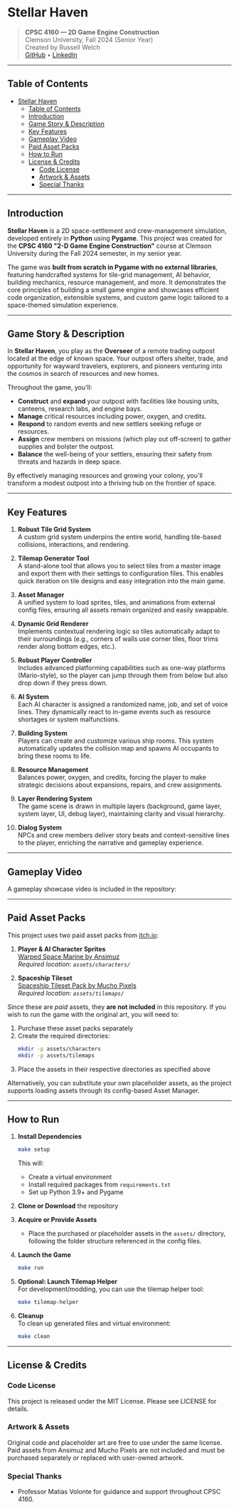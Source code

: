 # Stellar Haven

> **CPSC 4160 — 2D Game Engine Construction**  
> Clemson University, Fall 2024 (Senior Year)  
> Created by Russell Welch  
> [GitHub](https://github.com/russellocean) • [LinkedIn](https://linkedin.com/in/russelldoescode)

---

## Table of Contents

- [Stellar Haven](#stellar-haven)
  - [Table of Contents](#table-of-contents)
  - [Introduction](#introduction)
  - [Game Story \& Description](#game-story--description)
  - [Key Features](#key-features)
  - [Gameplay Video](#gameplay-video)
  - [Paid Asset Packs](#paid-asset-packs)
  - [How to Run](#how-to-run)
  - [License \& Credits](#license--credits)
    - [Code License](#code-license)
    - [Artwork \& Assets](#artwork--assets)
    - [Special Thanks](#special-thanks)

---

## Introduction

**Stellar Haven** is a 2D space-settlement and crew-management simulation, developed entirely in **Python** using **Pygame**. This project was created for the **CPSC 4160 "2-D Game Engine Construction"** course at Clemson University during the Fall 2024 semester, in my senior year.

The game was **built from scratch in Pygame with no external libraries**, featuring handcrafted systems for tile-grid management, AI behavior, building mechanics, resource management, and more. It demonstrates the core principles of building a small game engine and showcases efficient code organization, extensible systems, and custom game logic tailored to a space-themed simulation experience.

---

## Game Story & Description

In **Stellar Haven**, you play as the **Overseer** of a remote trading outpost located at the edge of known space. Your outpost offers shelter, trade, and opportunity for wayward travelers, explorers, and pioneers venturing into the cosmos in search of resources and new homes.

Throughout the game, you'll:

- **Construct** and **expand** your outpost with facilities like housing units, canteens, research labs, and engine bays.
- **Manage** critical resources including power, oxygen, and credits.
- **Respond** to random events and new settlers seeking refuge or resources.
- **Assign** crew members on missions (which play out off-screen) to gather supplies and bolster the outpost.
- **Balance** the well-being of your settlers, ensuring their safety from threats and hazards in deep space.

By effectively managing resources and growing your colony, you'll transform a modest outpost into a thriving hub on the frontier of space.

---

## Key Features

1. **Robust Tile Grid System**  
   A custom grid system underpins the entire world, handling tile-based collisions, interactions, and rendering.

2. **Tilemap Generator Tool**  
   A stand-alone tool that allows you to select tiles from a master image and export them with their settings to configuration files. This enables quick iteration on tile designs and easy integration into the main game.

3. **Asset Manager**  
   A unified system to load sprites, tiles, and animations from external config files, ensuring all assets remain organized and easily swappable.

4. **Dynamic Grid Renderer**  
   Implements contextual rendering logic so tiles automatically adapt to their surroundings (e.g., corners of walls use corner tiles, floor trims render along bottom edges, etc.).

5. **Robust Player Controller**  
   Includes advanced platforming capabilities such as one-way platforms (Mario-style), so the player can jump through them from below but also drop down if they press down.

6. **AI System**  
   Each AI character is assigned a randomized name, job, and set of voice lines. They dynamically react to in-game events such as resource shortages or system malfunctions.

7. **Building System**  
   Players can create and customize various ship rooms. This system automatically updates the collision map and spawns AI occupants to bring these rooms to life.

8. **Resource Management**  
   Balances power, oxygen, and credits, forcing the player to make strategic decisions about expansions, repairs, and crew assignments.

9. **Layer Rendering System**  
   The game scene is drawn in multiple layers (background, game layer, system layer, UI, debug layer), maintaining clarity and visual hierarchy.

10. **Dialog System**  
    NPCs and crew members deliver story beats and context-sensitive lines to the player, enriching the narrative and gameplay experience.

---

## Gameplay Video

A gameplay showcase video is included in the repository:

---

## Paid Asset Packs

This project uses two paid asset packs from [itch.io](https://itch.io):

1. **Player & AI Character Sprites**  
   [Warped Space Marine by Ansimuz](https://ansimuz.itch.io/warped-space-marine)  
   _Required location: `assets/characters/`_

2. **Spaceship Tileset**  
   [Spaceship Tileset Pack by Mucho Pixels](https://muchopixels.itch.io/spaceship-tileset-pack)  
   _Required location: `assets/tilemaps/`_

Since these are _paid_ assets, they **are not included** in this repository. If you wish to run the game with the original art, you will need to:

1. Purchase these asset packs separately
2. Create the required directories:
   ```bash
   mkdir -p assets/characters
   mkdir -p assets/tilemaps
   ```
3. Place the assets in their respective directories as specified above

Alternatively, you can substitute your own placeholder assets, as the project supports loading assets through its config-based Asset Manager.

---

## How to Run

1. **Install Dependencies**

   ```bash
   make setup
   ```

   This will:

   - Create a virtual environment
   - Install required packages from `requirements.txt`
   - Set up Python 3.9+ and Pygame

2. **Clone or Download** the repository

3. **Acquire or Provide Assets**

   - Place the purchased or placeholder assets in the `assets/` directory, following the folder structure referenced in the config files.

4. **Launch the Game**

   ```bash
   make run
   ```

5. **Optional: Launch Tilemap Helper**  
   For development/modding, you can use the tilemap helper tool:

   ```bash
   make tilemap-helper
   ```

6. **Cleanup**  
   To clean up generated files and virtual environment:
   ```bash
   make clean
   ```

---

## License & Credits

### Code License

This project is released under the MIT License. Please see LICENSE for details.

### Artwork & Assets

Original code and placeholder art are free to use under the same license. Paid assets from Ansimuz and Mucho Pixels are not included and must be purchased separately or replaced with user-owned artwork.

### Special Thanks

- Professor Matias Volonte for guidance and support throughout CPSC 4160.
